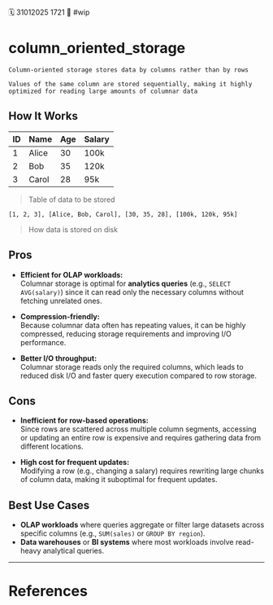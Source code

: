🗓️ 31012025 1721
📎 #wip 

# column_oriented_storage

```ad-tldr
Column-oriented storage stores data by columns rather than by rows

Values of the same column are stored sequentially, making it highly optimized for reading large amounts of columnar data
```

## How It Works

| ID  | Name  | Age | Salary |
| --- | ----- | --- | ------ |
| 1   | Alice | 30  | 100k   |
| 2   | Bob   | 35  | 120k   |
| 3   | Carol | 28  | 95k    |
> Table of data to be stored


`[1, 2, 3], [Alice, Bob, Carol], [30, 35, 28], [100k, 120k, 95k]`
> How data is stored on disk
## Pros

- **Efficient for OLAP workloads:**  
    Columnar storage is optimal for **analytics queries** (e.g., `SELECT AVG(salary)`) since it can read only the necessary columns without fetching unrelated ones.
    
- **Compression-friendly:**  
    Because columnar data often has repeating values, it can be highly compressed, reducing storage requirements and improving I/O performance.
    
- **Better I/O throughput:**  
    Columnar storage reads only the required columns, which leads to reduced disk I/O and faster query execution compared to row storage.
    

## Cons
- **Inefficient for row-based operations:**  
    Since rows are scattered across multiple column segments, accessing or updating an entire row is expensive and requires gathering data from different locations.
    
- **High cost for frequent updates:**  
    Modifying a row (e.g., changing a salary) requires rewriting large chunks of column data, making it suboptimal for frequent updates.
    

## Best Use Cases
- **OLAP workloads** where queries aggregate or filter large datasets across specific columns (e.g., `SUM(sales)` or `GROUP BY region`).
- **Data warehouses** or **BI systems** where most workloads involve read-heavy analytical queries.

---

# References
